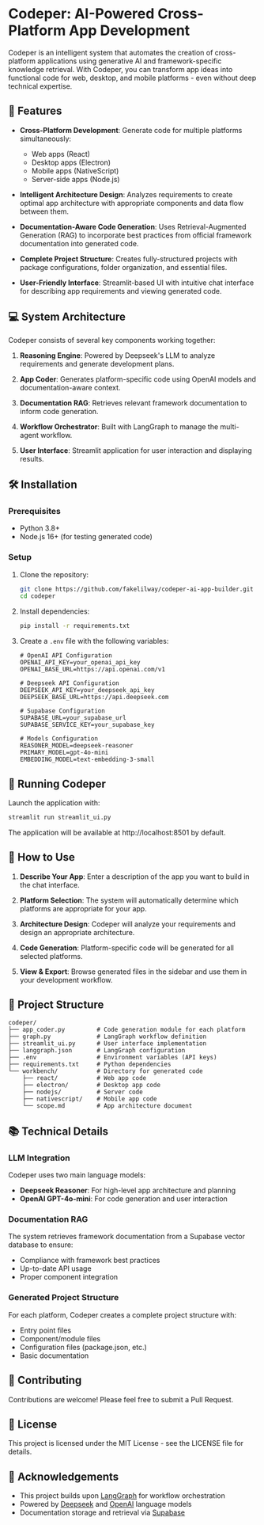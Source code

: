 # Codeper: AI-Powered Cross-Platform App Development

Codeper is an intelligent system that automates the creation of cross-platform applications using generative AI and framework-specific knowledge retrieval. With Codeper, you can transform app ideas into functional code for web, desktop, and mobile platforms - even without deep technical expertise.

## 🚀 Features

- **Cross-Platform Development**: Generate code for multiple platforms simultaneously:
  - Web apps (React)
  - Desktop apps (Electron)
  - Mobile apps (NativeScript)
  - Server-side apps (Node.js)

- **Intelligent Architecture Design**: Analyzes requirements to create optimal app architecture with appropriate components and data flow between them.

- **Documentation-Aware Code Generation**: Uses Retrieval-Augmented Generation (RAG) to incorporate best practices from official framework documentation into generated code.

- **Complete Project Structure**: Creates fully-structured projects with package configurations, folder organization, and essential files.

- **User-Friendly Interface**: Streamlit-based UI with intuitive chat interface for describing app requirements and viewing generated code.

## 💻 System Architecture

Codeper consists of several key components working together:

1. **Reasoning Engine**: Powered by Deepseek's LLM to analyze requirements and generate development plans.

2. **App Coder**: Generates platform-specific code using OpenAI models and documentation-aware context.

3. **Documentation RAG**: Retrieves relevant framework documentation to inform code generation.

4. **Workflow Orchestrator**: Built with LangGraph to manage the multi-agent workflow.

5. **User Interface**: Streamlit application for user interaction and displaying results.

## 🛠️ Installation

### Prerequisites

- Python 3.8+
- Node.js 16+ (for testing generated code)

### Setup

1. Clone the repository:
   ```bash
   git clone https://github.com/fakelilway/codeper-ai-app-builder.git
   cd codeper
   ```

2. Install dependencies:
   ```bash
   pip install -r requirements.txt
   ```

3. Create a `.env` file with the following variables:
   ```
   # OpenAI API Configuration
   OPENAI_API_KEY=your_openai_api_key
   OPENAI_BASE_URL=https://api.openai.com/v1

   # Deepseek API Configuration
   DEEPSEEK_API_KEY=your_deepseek_api_key
   DEEPSEEK_BASE_URL=https://api.deepseek.com

   # Supabase Configuration
   SUPABASE_URL=your_supabase_url
   SUPABASE_SERVICE_KEY=your_supabase_key
   
   # Models Configuration
   REASONER_MODEL=deepseek-reasoner
   PRIMARY_MODEL=gpt-4o-mini
   EMBEDDING_MODEL=text-embedding-3-small
   ```

## 🚀 Running Codeper

Launch the application with:

```bash
streamlit run streamlit_ui.py
```

The application will be available at http://localhost:8501 by default.

## 🧪 How to Use

1. **Describe Your App**: Enter a description of the app you want to build in the chat interface.

2. **Platform Selection**: The system will automatically determine which platforms are appropriate for your app.

3. **Architecture Design**: Codeper will analyze your requirements and design an appropriate architecture.

4. **Code Generation**: Platform-specific code will be generated for all selected platforms.

5. **View & Export**: Browse generated files in the sidebar and use them in your development workflow.

## 📂 Project Structure

```
codeper/
├── app_coder.py         # Code generation module for each platform
├── graph.py             # LangGraph workflow definition
├── streamlit_ui.py      # User interface implementation
├── langgraph.json       # LangGraph configuration
├── .env                 # Environment variables (API keys)
├── requirements.txt     # Python dependencies
└── workbench/           # Directory for generated code
    ├── react/           # Web app code
    ├── electron/        # Desktop app code
    ├── nodejs/          # Server code
    ├── nativescript/    # Mobile app code
    └── scope.md         # App architecture document
```

## 📚 Technical Details

### LLM Integration

Codeper uses two main language models:
- **Deepseek Reasoner**: For high-level app architecture and planning
- **OpenAI GPT-4o-mini**: For code generation and user interaction

### Documentation RAG

The system retrieves framework documentation from a Supabase vector database to ensure:
- Compliance with framework best practices
- Up-to-date API usage
- Proper component integration

### Generated Project Structure

For each platform, Codeper creates a complete project structure with:
- Entry point files
- Component/module files
- Configuration files (package.json, etc.)
- Basic documentation

## 🤝 Contributing

Contributions are welcome! Please feel free to submit a Pull Request.

## 📜 License

This project is licensed under the MIT License - see the LICENSE file for details.

## 🙏 Acknowledgements

- This project builds upon [LangGraph](https://github.com/langchain-ai/langgraph) for workflow orchestration
- Powered by [Deepseek](https://deepseek.com) and [OpenAI](https://openai.com) language models
- Documentation storage and retrieval via [Supabase](https://supabase.com)
